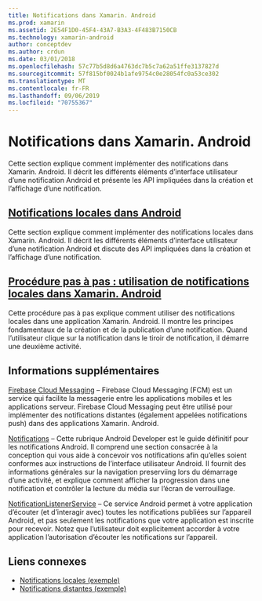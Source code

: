 ```yaml
---
title: Notifications dans Xamarin. Android
ms.prod: xamarin
ms.assetid: 2E54F1D0-45F4-43A7-B3A3-4F483B7150CB
ms.technology: xamarin-android
author: conceptdev
ms.author: crdun
ms.date: 03/01/2018
ms.openlocfilehash: 57c77b5d8d6a4763dc7b5c7a62a51ffe3137827d
ms.sourcegitcommit: 57f815bf0024b1afe9754c0e28054fc0a53ce302
ms.translationtype: MT
ms.contentlocale: fr-FR
ms.lasthandoff: 09/06/2019
ms.locfileid: "70755367"
---
```

# <a name="notifications-in-xamarinandroid"></a>Notifications dans Xamarin. Android

Cette section explique comment implémenter des notifications dans Xamarin. Android. Il décrit les différents éléments d’interface utilisateur d’une notification Android et présente les API impliquées dans la création et l’affichage d’une notification.

## <a name="local-notifications-in-androidlocal-notificationsmd"></a>[Notifications locales dans Android](local-notifications.md)

Cette section explique comment implémenter des notifications locales dans Xamarin. Android. Il décrit les différents éléments d’interface utilisateur d’une notification Android et discute des API impliquées dans la création et l’affichage d’une notification.

## <a name="walkthrough---using-local-notifications-in-xamarinandroidlocal-notifications-walkthroughmd"></a>[Procédure pas à pas : utilisation de notifications locales dans Xamarin. Android](local-notifications-walkthrough.md)  

Cette procédure pas à pas explique comment utiliser des notifications locales dans une application Xamarin. Android. Il montre les principes fondamentaux de la création et de la publication d’une notification. Quand l’utilisateur clique sur la notification dans le tiroir de notification, il démarre une deuxième activité. 

## <a name="further-reading"></a>Informations supplémentaires

[Firebase Cloud Messaging](~/android/data-cloud/google-messaging/firebase-cloud-messaging.md) &ndash; Firebase Cloud Messaging (FCM) est un service qui facilite la messagerie entre les applications mobiles et les applications serveur. Firebase Cloud Messaging peut être utilisé pour implémenter des notifications distantes (également appelées notifications push) dans des applications Xamarin. Android.

[Notifications](https://developer.android.com/guide/topics/ui/notifiers/notifications.html) &ndash; Cette rubrique Android Developer est le guide définitif pour les notifications Android. Il comprend une section consacrée à la conception qui vous aide à concevoir vos notifications afin qu’elles soient conformes aux instructions de l’interface utilisateur Android. Il fournit des informations générales sur la navigation preserviing lors du démarrage d’une activité, et explique comment afficher la progression dans une notification et contrôler la lecture du média sur l’écran de verrouillage.

[NotificationListenerService](xref:Android.Service.Notification.NotificationListenerService) &ndash; Ce service Android permet à votre application d’écouter (et d’interagir avec) toutes les notifications publiées sur l’appareil Android, et pas seulement les notifications que votre application est inscrite pour recevoir.
Notez que l’utilisateur doit explicitement accorder à votre application l’autorisation d’écouter les notifications sur l’appareil.

## <a name="related-links"></a>Liens connexes

- [Notifications locales (exemple)](https://docs.microsoft.com/samples/xamarin/monodroid-samples/localnotifications)
- [Notifications distantes (exemple)](https://docs.microsoft.com/samples/xamarin/monodroid-samples/remotenotifications)
